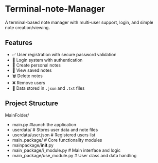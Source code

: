 # Terminal-note-Manager
A terminal-based note manager with multi-user support, login, and simple note creation/viewing.

## Features

- ✅ User registration with secure password validation
- 🔐 Login system with authentication
- 📝 Create personal notes
- 📖 View saved notes
- 🗑️ Delete notes
- ❌ Remove users
- 📂 Data stored in `.json` and `.txt` files

## Project Structure

MainFolder/
- main.py #launch the application
- userdata/ # Stores user data and note files
- userdata/user.json # Registered users list
- main_package/ # Core functionality modules
- mainpackage/__init__.py
- main_package/i_module.py # Main interface and logic
- main_package/use_module.py # User class and data handling
